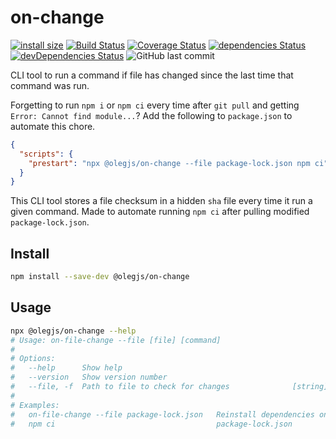 # on-change

[![install size](https://packagephobia.now.sh/badge?p=@olegjs/on-change)](https://packagephobia.now.sh/result?p=@olegjs/on-change)
[![Build Status](https://travis-ci.org/olegjs/on-change.svg?branch=master)](https://travis-ci.org/olegjs/on-change)
[![Coverage Status](https://coveralls.io/repos/github/olegjs/on-change/badge.svg?branch=master)](https://coveralls.io/github/olegjs/on-change?branch=master)
[![dependencies Status](https://david-dm.org/olegjs/on-change/status.svg)](https://david-dm.org/olegjs/on-change)
[![devDependencies Status](https://david-dm.org/olegjs/on-change/dev-status.svg)](https://david-dm.org/olegjs/on-change?type=dev)
![GitHub last commit](https://img.shields.io/github/last-commit/olegjs/on-change)

CLI tool to run a command if file has changed since the last time that command
was run.

Forgetting to run `npm i` or `npm ci` every time after `git pull` and getting
`Error: Cannot find module...`? Add the following to `package.json` to automate
this chore.

```json
{
  "scripts": {
    "prestart": "npx @olegjs/on-change --file package-lock.json npm ci"
  }
}
```

This CLI tool stores a file checksum in a hidden `sha` file every time it run a
given command. Made to automate running `npm ci` after pulling modified
`package-lock.json`.

## Install

```sh
npm install --save-dev @olegjs/on-change
```

## Usage

```sh
npx @olegjs/on-change --help
# Usage: on-file-change --file [file] [command]
#
# Options:
#   --help      Show help                                                [boolean]
#   --version   Show version number                                      [boolean]
#   --file, -f  Path to file to check for changes              [string] [required]
#
# Examples:
#   on-file-change --file package-lock.json   Reinstall dependencies on changed
#   npm ci                                    package-lock.json
```
